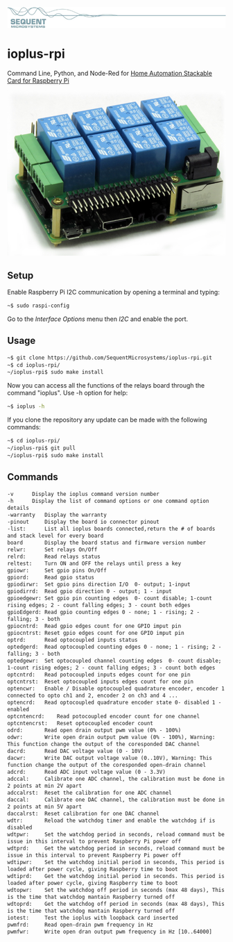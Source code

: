 [![ioplus-rpi](res/sequent.jpg)](https://www.sequentmicrosystems.com)

# ioplus-rpi

Command Line, Python, and Node-Red for [Home Automation Stackable Card for Raspberry Pi](https://sequentmicrosystems.com/products/raspberry-pi-home-automation-card)

![IO-PLUS](res/IO-PLUS.jpg)

## Setup

Enable Raspberry Pi I2C communication by opening a terminal and typing:
```bash
~$ sudo raspi-config
```
Go to the *Interface Options* menu then *I2C* and enable the port.

## Usage

```bash
~$ git clone https://github.com/SequentMicrosystems/ioplus-rpi.git
~$ cd ioplus-rpi/
~/ioplus-rpi$ sudo make install
```

Now you can access all the functions of the relays board through the command "ioplus". Use -h option for help:
```bash
~$ ioplus -h
```

If you clone the repository any update can be made with the following commands:

```bash
~$ cd ioplus-rpi/  
~/ioplus-rpi$ git pull
~/ioplus-rpi$ sudo make install
``` 

## Commands

	-v		Display the ioplus command version number
	-h		Display the list of command options or one command option details
	-warranty	Display the warranty
	-pinout		Display the board io connector pinout
	-list:		List all ioplus boards connected,return the # of boards and stack level for every board
	board		Display the board status and firmware version number
	relwr:		Set relays On/Off
	relrd:		Read relays status
	reltest:	Turn ON and OFF the relays until press a key
	gpiowr:		Set gpio pins On/Off
	gpiord:		Read gpio status
	gpiodirwr:	Set gpio pins direction I/O  0- output; 1-input
	gpiodirrd:	Read gpio direction 0 - output; 1 - input
	gpioedgewr:	Set gpio pin counting edges  0- count disable; 1-count rising edges; 2 - count falling edges; 3 - count both edges
	gpioEdgerd:	Read gpio counting edges 0 - none; 1 - rising; 2 - falling; 3 - both
	gpiocntrd:	Read gpio edges count for one GPIO imput pin
	gpiocntrst:	Reset gpio edges count for one GPIO imput pin
	optrd:		Read optocoupled inputs status
	optedgerd:	Read optocoupled counting edges 0 - none; 1 - rising; 2 - falling; 3 - both
	optedgewr:	Set optocoupled channel counting edges  0- count disable; 1-count rising edges; 2 - count falling edges; 3 - count both edges
	optcntrd:	Read potocoupled inputs edges count for one pin
	optcntrst:	Reset optocoupled inputs edges count for one pin
	optencwr:	Enable / Disable optocoupled quadrature encoder, encoder 1 connected to opto ch1 and 2, encoder 2 on ch3 and 4 ... 
	optencrd:	Read optocoupled quadrature encoder state 0- disabled 1 - enabled
	optcntencrd:	Read potocoupled encoder count for one channel
	optcntencrst:	Reset optocoupled encoder count 
	odrd:		Read open drain output pwm value (0% - 100%)
	odwr:		Write open drain output pwm value (0% - 100%), Warning: This function change the output of the coresponded DAC channel
	dacrd:		Read DAC voltage value (0 - 10V)
	dacwr:		Write DAC output voltage value (0..10V), Warning: This function change the output of the coresponded open-drain channel
	adcrd:		Read ADC input voltage value (0 - 3.3V)
	adccal:		Calibrate one ADC channel, the calibration must be done in 2 points at min 2V apart
	adccalrst:	Reset the calibration for one ADC channel
	daccal:		Calibrate one DAC channel, the calibration must be done in 2 points at min 5V apart
	daccalrst:	Reset calibration for one DAC channel
	wdtr:		Reload the watchdog timer and enable the watchdog if is disabled
	wdtpwr:		Set the watchdog period in seconds, reload command must be issue in this interval to prevent Raspberry Pi power off
	wdtprd:		Get the watchdog period in seconds, reload command must be issue in this interval to prevent Raspberry Pi power off
	wdtipwr:	Set the watchdog initial period in seconds, This period is loaded after power cycle, giving Raspberry time to boot
	wdtiprd:	Get the watchdog initial period in seconds. This period is loaded after power cycle, giving Raspberry time to boot
	wdtopwr:	Set the watchdog off period in seconds (max 48 days), This is the time that watchdog mantain Raspberry turned off 
	wdtoprd:	Get the watchdog off period in seconds (max 48 days), This is the time that watchdog mantain Raspberry turned off 
	iotest:		Test the ioplus with loopback card inserted 
	pwmfrd:		Read open-drain pwm frequency in Hz 
	pwmfwr:		Write open dran output pwm frequency in Hz [10..64000]
